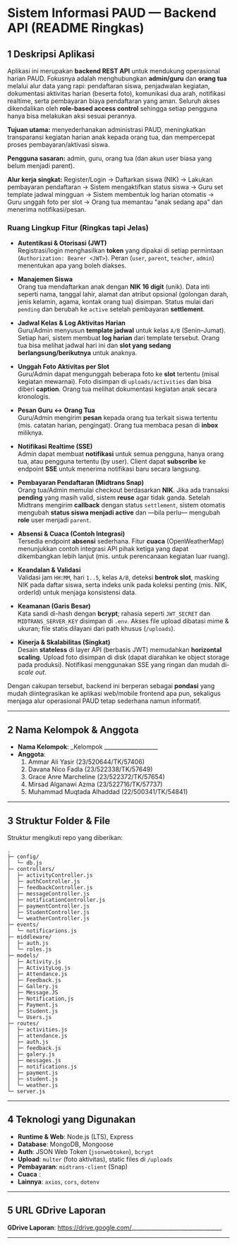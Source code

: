 # Sistem Informasi PAUD — Backend API (README Ringkas)

## 1 Deskripsi Aplikasi
Aplikasi ini merupakan **backend REST API** untuk mendukung operasional harian PAUD. Fokusnya adalah menghubungkan **admin/guru** dan **orang tua** melalui alur data yang rapi: pendaftaran siswa, penjadwalan kegiatan, dokumentasi aktivitas harian (beserta foto), komunikasi dua arah, notifikasi realtime, serta pembayaran biaya pendaftaran yang aman. Seluruh akses dikendalikan oleh **role-based access control** sehingga setiap pengguna hanya bisa melakukan aksi sesuai perannya.

**Tujuan utama:** menyederhanakan administrasi PAUD, meningkatkan transparansi kegiatan harian anak kepada orang tua, dan mempercepat proses pembayaran/aktivasi siswa.

**Pengguna sasaran:** admin, guru, orang tua (dan akun user biasa yang belum menjadi parent).

**Alur kerja singkat:** Register/Login → Daftarkan siswa (NIK) → Lakukan pembayaran pendaftaran → Sistem mengaktifkan status siswa → Guru set template jadwal mingguan → Sistem membentuk log harian otomatis → Guru unggah foto per slot → Orang tua memantau "anak sedang apa" dan menerima notifikasi/pesan.

### Ruang Lingkup Fitur (Ringkas tapi Jelas)
- **Autentikasi & Otorisasi (JWT)**  
  Registrasi/login menghasilkan **token** yang dipakai di setiap permintaan (`Authorization: Bearer <JWT>`). Peran (`user`, `parent`, `teacher`, `admin`) menentukan apa yang boleh diakses.

- **Manajemen Siswa**  
  Orang tua mendaftarkan anak dengan **NIK 16 digit** (unik). Data inti seperti nama, tanggal lahir, alamat dan atribut opsional (golongan darah, jenis kelamin, agama, kontak orang tua) disimpan. Status mulai dari `pending` dan berubah ke `active` setelah pembayaran **settlement**.

- **Jadwal Kelas & Log Aktivitas Harian**  
  Guru/Admin menyusun **template jadwal** untuk kelas `A/B` (Senin–Jumat). Setiap hari, sistem membuat **log harian** dari template tersebut. Orang tua bisa melihat jadwal hari ini dan **slot yang sedang berlangsung/berikutnya** untuk anaknya.

- **Unggah Foto Aktivitas per Slot**  
  Guru/Admin dapat mengunggah beberapa foto ke **slot** tertentu (misal kegiatan mewarnai). Foto disimpan di `uploads/activities` dan bisa diberi **caption**. Orang tua melihat dokumentasi kegiatan anak secara kronologis.

- **Pesan Guru ↔ Orang Tua**  
  Guru/Admin mengirim **pesan** kepada orang tua terkait siswa tertentu (mis. catatan harian, pengingat). Orang tua membaca pesan di **inbox** miliknya.

- **Notifikasi Realtime (SSE)**  
  Admin dapat membuat **notifikasi** untuk semua pengguna, hanya orang tua, atau pengguna tertentu (by user). Client dapat **subscribe** ke endpoint **SSE** untuk menerima notifikasi baru secara langsung.

- **Pembayaran Pendaftaran (Midtrans Snap)**  
  Orang tua/Admin memulai checkout berdasarkan **NIK**. Jika ada transaksi **pending** yang masih valid, sistem **reuse** agar tidak ganda. Setelah Midtrans mengirim **callback** dengan status `settlement`, sistem otomatis mengubah **status siswa menjadi active** dan —bila perlu— mengubah **role** user menjadi `parent`.

- **Absensi & Cuaca (Contoh Integrasi)**  
  Tersedia endpoint **absensi** sederhana. Fitur **cuaca** (OpenWeatherMap) menunjukkan contoh integrasi API pihak ketiga yang dapat dikembangkan lebih lanjut (mis. untuk perencanaan kegiatan luar ruang).

- **Keandalan & Validasi**  
  Validasi jam `HH:MM`, hari `1..5`, kelas `A/B`, deteksi **bentrok slot**, masking NIK pada daftar siswa, serta indeks unik pada koleksi penting (mis. NIK, orderId) untuk menjaga konsistensi data.

- **Keamanan (Garis Besar)**  
  Kata sandi di-hash dengan **bcrypt**; rahasia seperti `JWT_SECRET` dan `MIDTRANS_SERVER_KEY` disimpan di `.env`. Akses file upload dibatasi mime & ukuran; file statis dilayani dari path khusus (`/uploads`).

- **Kinerja & Skalabilitas (Singkat)**  
  Desain **stateless** di layer API (berbasis JWT) memudahkan **horizontal scaling**. Upload foto disimpan di disk (dapat diarahkan ke object storage pada produksi). Notifikasi menggunakan SSE yang ringan dan mudah di-*scale out*.

Dengan cakupan tersebut, backend ini berperan sebagai **pondasi** yang mudah diintegrasikan ke aplikasi web/mobile frontend apa pun, sekaligus menjaga alur operasional PAUD tetap sederhana namun informatif.

---


## 2 Nama Kelompok & Anggota
- **Nama Kelompok**: _Kelompok ___________________
- **Anggota**:
  1. Ammar Ali Yasir (23/520644/TK/57406)
  2. Davana Nico Fadla (23/522338/TK/57649)
  3. Grace Anre Marcheline (23/522372/TK/57654)
  4. Mirsad Alganawi Azma (23/522716/TK/57737) 
  5. Muhammad Muqtada Alhaddad (22/500341/TK/54841)

---

## 3 Struktur Folder & File
Struktur mengikuti repo yang diberikan:
```
.
├─ config/
│  └─ db.js
├─ controllers/
│  ├─ activityController.js
│  ├─ authController.js
│  ├─ feedbackController.js
│  ├─ messageController.js
│  ├─ notificationController.js
│  ├─ paymentController.js
│  ├─ StudentController.js
│  └─ weatherController.js
├─ events/
│  └─ notificarions.js
├─ middleware/
│  ├─ auth.js
│  └─ roles.js
├─ models/
│  ├─ Activity.js
│  ├─ ActivityLog.js
│  ├─ Attendance.js
│  ├─ Feedback.js
│  ├─ Gallery.js
│  ├─ Message.JS
│  ├─ Notification,js
│  ├─ Payment.js
│  ├─ Student.js
│  └─ Users.js
├─ routes/
│  ├─ activities.js
│  ├─ attendance.js
│  ├─ auth.js
│  ├─ feedback.js
│  ├─ galery.js
│  ├─ messages.js
│  ├─ notifications.js
│  ├─ payment.js
│  ├─ student.js
│  └─ weather.js
└─ server.js
```


---

## 4 Teknologi yang Digunakan
- **Runtime & Web**: Node.js (LTS), Express
- **Database**: MongoDB, Mongoose
- **Auth**: JSON Web Token (`jsonwebtoken`), `bcrypt`
- **Upload**: `multer` (foto aktivitas), static files di `/uploads`
- **Pembayaran**: `midtrans-client` (Snap)
- **Cuaca** : 
- **Lainnya**: `axios`, `cors`, `dotenv`


---

## 5 URL GDrive Laporan
**GDrive Laporan**: https://drive.google.com/________________________________

---

